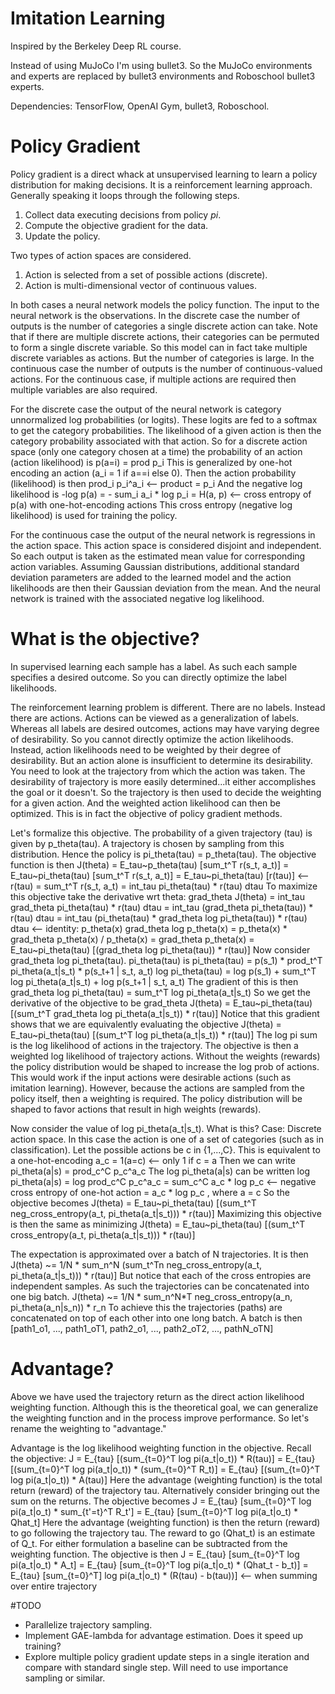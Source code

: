 # Imitation Learning

Inspired by the Berkeley Deep RL course.

Instead of using MuJoCo I'm using bullet3. So the MuJoCo environments and experts are replaced by bullet3 environments and Roboschool bullet3 experts.

Dependencies: TensorFlow, OpenAI Gym, bullet3, Roboschool.

# Policy Gradient

Policy gradient is a direct whack at unsupervised learning to learn a policy distribution for making decisions. It is a reinforcement learning approach. Generally speaking it loops through the following steps.
1. Collect data executing decisions from policy $pi$.
2. Compute the objective gradient for the data.
3. Update the policy.

Two types of action spaces are considered.
1. Action is selected from a set of possible actions (discrete).
2. Action is multi-dimensional vector of continuous values.

In both cases a neural network models the policy function. The input to the neural network is the observations. In the discrete case the number of outputs is the number of categories a single discrete action can take. Note that if there are multiple discrete actions, their categories can be permuted to form a single discrete variable. So this model can in fact take multiple discrete variables as actions. But the number of categories is large. In the continuous case the number of outputs is the number of continuous-valued actions. For the continuous case, if multiple actions are required then multiple variables are also required.

For the discrete case the output of the neural network is category unnormalized log probabilities (or logits). These logits are fed to a softmax to get the category probabilities. The likelihood of a given action is then the category probability associated with that action. So for a discrete action space (only one category chosen at a time) the probability of an action (action likelihood) is
  p(a=i) = prod p_i
This is generalized by one-hot encoding an action (a_i = 1 if a==i else 0). Then the action probability (likelihood) is then
  prod_i p_i^a_i <-- product = p_i
And the negative log likelihood is
  -log p(a) = - sum_i a_i * log p_i
            = H(a, p) <-- cross entropy of p(a) with one-hot-encoding actions
This cross entropy (negative log likelihood) is used for training the policy.

For the continuous case the output of the neural network is regressions in the action space. This action space is considered disjoint and independent. So each output is taken as the estimated mean value for corresponding action variables. Assuming Gaussian distributions, additional standard deviation parameters are added to the learned model and the action likelihoods are then their Gaussian deviation from the mean. And the neural network is trained with the associated negative log likelihood.

# What is the objective?

In supervised learning each sample has a label. As such each sample specifies a desired outcome. So you can directly optimize the label likelihoods.

The reinforcement learning problem is different. There are no labels. Instead there are actions. Actions can be viewed as a generalization of labels. Whereas all labels are desired outcomes, actions may have varying degree of desirability. So you cannot directly optimize the action likelihoods. Instead, action likelihoods need to be weighted by their degree of desirability. But an action alone is insufficient to determine its desirability. You need to look at the trajectory from which the action was taken. The desirability of trajectory is more easily determined...it either accomplishes the goal or it doesn't. So the trajectory is then used to decide the weighting for a given action. And the weighted action likelihood can then be optimized. This is in fact the objective of policy gradient methods.

Let's formalize this objective. The probability of a given trajectory (tau) is given by p_theta(tau). A trajectory is chosen by sampling from this distribution. Hence the policy is pi_theta(tau) = p_theta(tau). The objective function is then
  J(theta) = E_tau~p_theta(tau) [sum_t^T r(s_t, a_t)]
           = E_tau~pi_theta(tau) [sum_t^T r(s_t, a_t)]
           = E_tau~pi_theta(tau) [r(tau)] <-- r(tau) = sum_t^T r(s_t, a_t)
           = int_tau pi_theta(tau) * r(tau) dtau
To maximize this objective take the derivative wrt theta:
  grad_theta J(theta) = int_tau grad_theta pi_theta(tau) * r(tau) dtau
                      = int_tau (grad_theta pi_theta(tau)) * r(tau) dtau
                      = int_tau (pi_theta(tau) * grad_theta log pi_theta(tau)) * r(tau) dtau <-- identity: p_theta(x) grad_theta log p_theta(x) = p_theta(x) * grad_theta p_theta(x) / p_theta(x) = grad_theta p_theta(x)
                      = E_tau~pi_theta(tau) [(grad_theta log pi_theta(tau)) * r(tau)]
Now consider grad_theta log pi_theta(tau). pi_theta(tau) is
  pi_theta(tau) = p(s_1) * prod_t^T pi_theta(a_t|s_t) * p(s_t+1 | s_t, a_t)
  log pi_theta(tau) = log p(s_1) + sum_t^T log pi_theta(a_t|s_t) + log p(s_t+1 | s_t, a_t)
The gradient of this is then
  grad_theta log pi_theta(tau) = sum_t^T log pi_theta(a_t|s_t)
So we get the derivative of the objective to be
  grad_theta J(theta) = E_tau~pi_theta(tau) [(sum_t^T grad_theta log pi_theta(a_t|s_t)) * r(tau)]
Notice that this gradient shows that we are equivalently evaluating the objective
  J(theta) = E_tau~pi_theta(tau) [(sum_t^T log pi_theta(a_t|s_t)) * r(tau)]
The log pi sum is the log likelihood of actions in the trajectory. The objective is then a weighted log likelihood of trajectory actions. Without the weights (rewards) the policy distribution would be shaped to increase the log prob of actions. This would work if the input actions were desirable actions (such as imitation learning). However, because the actions are sampled from the policy itself, then a weighting is required. The policy distribution will be shaped to favor actions that result in high weights (rewards).

Now consider the value of log pi_theta(a_t|s_t). What is this?
Case: Discrete action space.
In this case the action is one of a set of categories (such as in classification). Let the possible actions be c in {1,...,C}. This is equivalent to a one-hot-encoding
  a_c = 1(a=c) <-- only 1 if c = a
Then we can write
  pi_theta(a|s) = prod_c^C p_c^a_c
The log pi_theta(a|s) can be written
  log pi_theta(a|s) = log prod_c^C p_c^a_c
                    = sum_c^C a_c * log p_c <-- negative cross entropy of one-hot action
                    = a_c * log p_c , where a = c
So the objective becomes
  J(theta) = E_tau~pi_theta(tau) [(sum_t^T neg_cross_entropy(a_t, pi_theta(a_t|s_t))) * r(tau)]
Maximizing this objective is then the same as minimizing
  J(theta) = E_tau~pi_theta(tau) [(sum_t^T cross_entropy(a_t, pi_theta(a_t|s_t))) * r(tau)]

The expectation is approximated over a batch of N trajectories. It is then
  J(theta) ~= 1/N * sum_n^N (sum_t^Tn neg_cross_entropy(a_t, pi_theta(a_t|s_t))) * r(tau)]
But notice that each of the cross entropies are independent samples. As such the trajectories can be concatenated into one big batch.
  J(theta) ~= 1/N * sum_n^N*T neg_cross_entropy(a_n, pi_theta(a_n|s_n)) * r_n
To achieve this the trajectories (paths) are concatenated on top of each other into one long batch. A batch is then
  [path1_o1,
   ...,
   path1_oT1,
   path2_o1,
   ...,
   path2_oT2,
   ...,
   pathN_oTN]

# Advantage?

Above we have used the trajectory return as the direct action likelihood weighting function. Although this is the theoretical goal, we can generalize the weighting function and in the process improve performance. So let's rename the weighting to "advantage."

Advantage is the log likelihood weighting function in the objective. Recall the objective:
  J = E_{tau} [(sum_{t=0}^T log pi(a_t|o_t)) *  R(tau)]
    = E_{tau} [(sum_{t=0}^T log pi(a_t|o_t)) *  (sum_{t=0}^T R_t)]
    = E_{tau} [(sum_{t=0}^T log pi(a_t|o_t)) *  A(tau)]
Here the advantage (weighting function) is the total return (reward) of the trajectory tau. Alternatively consider bringing out the sum on the returns. The objective becomes
  J = E_{tau} [sum_{t=0}^T log pi(a_t|o_t) *  sum_{t'=t}^T R_t']
    = E_{tau} [sum_{t=0}^T log pi(a_t|o_t) *  Qhat_t]
Here the advantage (weighting function) is then the return (reward) to go following the trajectory tau. The reward to go (Qhat_t) is an estimate of Q_t. For either formulation a baseline can be subtracted from the weighting function. The objective is then
J = E_{tau} [sum_{t=0}^T log pi(a_t|o_t) * A_t]
  = E_{tau} [sum_{t=0}^T log pi(a_t|o_t) * (Qhat_t - b_t)]
  = E_{tau} [sum_{t=0}^T] log pi(a_t|o_t) * (R(tau) - b(tau))] <-- when summing over entire trajectory

#TODO

* Parallelize trajectory sampling.
* Implement GAE-lambda for advantage estimation. Does it speed up training?
* Explore multiple policy gradient update steps in a single iteration and compare with standard single step. Will need to use importance sampling or similar.

